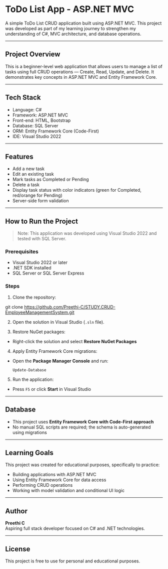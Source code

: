 # ToDo List App - ASP.NET MVC

A simple ToDo List CRUD application built using ASP.NET MVC. This project was developed as part of my learning journey to strengthen my understanding of C#, MVC architecture, and database operations.

---

## Project Overview

This is a beginner-level web application that allows users to manage a list of tasks using full CRUD operations — Create, Read, Update, and Delete. It demonstrates key concepts in ASP.NET MVC and Entity Framework Core.

---

## Tech Stack

- Language: C#
- Framework: ASP.NET MVC
- Front-end: HTML, Bootstrap
- Database: SQL Server
- ORM: Entity Framework Core (Code-First)
- IDE: Visual Studio 2022

---

## Features

- Add a new task  
- Edit an existing task  
- Mark tasks as Completed or Pending  
- Delete a task  
- Display task status with color indicators (green for Completed, red/orange for Pending)  
- Server-side form validation  

---

## How to Run the Project

> Note: This application was developed using Visual Studio 2022 and tested with SQL Server.

### Prerequisites

- Visual Studio 2022 or later
- .NET SDK installed
- SQL Server or SQL Server Express

### Steps

1. Clone the repository:

git clone https://github.com/Preethi-C/STUDY.CRUD-EmployeeManagementSystem.git

2. Open the solution in Visual Studio (`.sln` file).

3. Restore NuGet packages:
- Right-click the solution and select **Restore NuGet Packages**

4. Apply Entity Framework Core migrations:
- Open the **Package Manager Console** and run:
  ```
  Update-Database
  ```

5. Run the application:
- Press `F5` or click **Start** in Visual Studio

---

## Database

- This project uses **Entity Framework Core with Code-First approach**
- No manual SQL scripts are required; the schema is auto-generated using migrations

---

## Learning Goals

This project was created for educational purposes, specifically to practice:

- Building applications with ASP.NET MVC
- Using Entity Framework Core for data access
- Performing CRUD operations
- Working with model validation and conditional UI logic

---

## Author

**Preethi C**  
Aspiring full stack developer focused on C# and .NET technologies.

---

## License

This project is free to use for personal and educational purposes.
